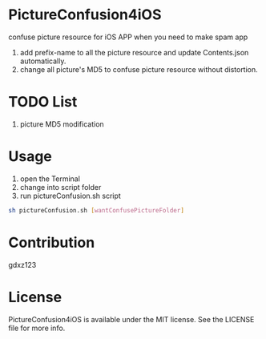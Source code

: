 # PictureConfusion4iOS
  confuse picture resource for iOS APP when you need to make spam app
  1. add prefix-name to all the picture resource and update Contents.json automatically.
  2. change all picture's MD5 to confuse picture resource without distortion.

# TODO List
  1. picture MD5 modification
  
# Usage
  1. open the Terminal
  2. change into script folder
  3. run pictureConfusion.sh script
  ```Bash Shell
  sh pictureConfusion.sh [wantConfusePictureFolder]
  ```

# Contribution
  gdxz123

# License
  PictureConfusion4iOS is available under the MIT license. See the LICENSE file for more info.
